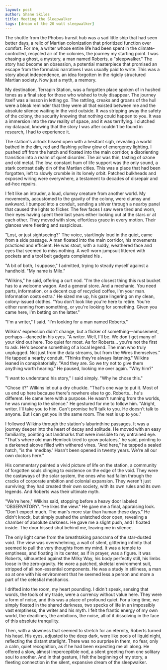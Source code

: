 ```yaml
---
layout: post
author: Shane Skiles
title: Meeting the Sleepwalker
tags: [dream of the 20 watt sleepwalker]
---
```

The shuttle from the Phobos transit hub was a sad little ship that had seen better days, a relic of Martian colonization that prioritized function over comfort. For me, a writer whose entire life had been spent in the climate-controlled, recycled air of the colonies, the journey my starting point. I was chasing a ghost, a mystery, a man named Roberts, a "sleepwalker." The story had become an obsession, a potential masterpiece that promised an escape from the formulaic narratives I was usually paid to write. This was a story about independence, an idea forgotten in the rigidly structured Martian society. Now just a myth, a memory.

My destination, Terrapin Station, was a forgotten place spoken of in hushed tones as a final stop for those who wished to truly disappear. The journey itself was a lesson in letting go. The rattling, creaks and groans of the hull were a bleak reminder that they were all that existed between me and the absolute silence waiting in the void outside. It was stripping away the safety of the colony, the security knowing that nothing could happen to you. It was a immersion into the raw reality of space, and it was terrifying. I clutched my datapad, knowing that the story I was after couldn't be found in research, I had to experience it.

The station's airlock hissed open with a hesitant sigh, revealing a world bathed in the dim, red and flashing yellow glow of emergency lighting. I pushed off from the hatch and floated into the main corridor, a disorienting transition into a realm of quiet disorder. The air was thin, tasting of ozone and old metal. The low, constant hum of life support was the only sound, a stark contrast daily din of the Martian cities. This was a place that had been forgotten, left to slowly crumble in its lonely orbit. Patched bulkheads and exposed wiring were everywhere, a testament to decades of disrepair and ad-hoc repairs.

I felt like an intruder, a loud, clumsy creature from another world. My movements, accustomed to the gravity of the colony, were clumsy and awkward. I bumped into a conduit, sending a shiver through a nearby panel that caused the lights to flicker. The few faces I saw were tired and worn, their eyes having spent their last years either looking out at the stars or at each other. They moved with slow, effortless grace in every motion. Their glances were fleeting and suspicious.

"Lost, or just sightseeing?" The voice, startlingly loud in the quiet, came from a side passage. A man floated into the main corridor, his movements practiced and efficient. He was stout, with a ruddy, weathered face and eyes that seemed to miss nothing. A well-worn jumpsuit littered with pockets and a tool belt gadgets completed his .

"A bit of both, I suppose," I admitted, trying to steady myself against a handhold. "My name is Milo."

"Wilkins," he said, offering a curt nod. "I'm the closest thing this rust bucket has to a welcome wagon. And a general store. And a mechanic. You need parts, information, or a decent cup of recycled coffee, I'm your man. Information costs extra." He sized me up, his gaze lingering on my clean, colony-issued clothes. "You don't look like you're here to retire. You're either running from something, or you're looking for something. Given you came here, I'm betting on the latter."

"I'm a writer," I said. "I'm looking for a man named Roberts."

Wilkins' expression didn't change, but a flicker of something—amusement, perhaps—danced in his eyes. "A writer. Well, I'll be. We don't get many of your kind out here. Too quiet for most. As for Roberts... you're not the first to ask. He's become something of a local legend. The man who truly unplugged. Not just from the data streams, but from the Wires themselves." He tapped a nearby conduit. "Thinks they're always listening." Wilkins leaned in conspiratorially. "And they are. So we try not to give them anything worth hearing." He paused, looking me over again. "Why him?"

"I want to understand his story," I said simply. "Why he chose this."

"Chose it?" Wilkins let out a dry chuckle. "That's one way to put it. Most of us end up here because there's nowhere else to go. Roberts... he's different. He came here with a purpose. He wasn't running from the worlds, he was running *to* the silence." He gestured for me to follow him. "Alright, writer. I'll take you to him. Can't promise he'll talk to you. He doesn't talk to anyone. But I can get you in the same room. The rest is up to you."

I followed Wilkins through the station's labyrinthine passages. It was a journey deeper into the heart of decay and solitude. He moved with an easy familiarity, pointing out landmarks that were invisible to my untrained eye. "That's where old man Hemlock tried to grow potatoes," he said, pointing to a darkened alcove filled with withered vines. "And here," he tapped a sealed hatch, "is the 'medbay.' Hasn't been opened in twenty years. We're all our own doctors here."

His commentary painted a vivid picture of life on the station, a community of forgotten souls clinging to existence on the edge of the void. They were the castaways of the solar system, the ones who had fallen through the cracks of corporate ambition and colonial expansion. They weren't just surviving; they had created their own society, with its own rules and its own legends. And Roberts was their ultimate myth.

"We're here," Wilkins said, stopping before a heavy door labeled 'OBSERVATORY'. "He likes the view." He gave me a final, appraising look. "Don't expect much. The man's more star than human these days." He didn't knock, but simply pushed the unlatched door open, revealing a chamber of absolute darkness. He gave me a slight push, and I floated inside. The door hissed shut behind me, leaving me in silence.

The only light came from the breathtaking panorama of the star-dusted void. The view was overwhelming, a wall of silent, glittering infinity that seemed to pull the very thoughts from my mind. It was a temple to emptiness, and floating in its center, as if in prayer, was a figure. It was Roberts, silhouetted against the Milky Way, his body perfectly still, his limbs loose in the zero-gravity. He wore a patched, skeletal environment suit, stripped of all non-essential components. He was a study in stillness, a man so at one with his environment that he seemed less a person and more a part of the celestial mechanics.

I drifted into the room, my heart pounding. I didn't speak, sensing that words, the tools of my trade, were a currency without value here. They were a form of noise, and this was a place of profound quiet. For a long time, we simply floated in the shared darkness, two specks of life in an impossibly vast emptiness, the writer and his myth. I felt the frantic energy of my own world, the deadlines, the ambitions, the noise, all of it dissolving in the face of this absolute tranquility.

Then, with a slowness that seemed to stretch for an eternity, Roberts turned his head. His eyes, adjusted to the deep dark, were like pools of liquid night, reflecting the distant starlight. There was no surprise in them, no fear, only a calm, quiet recognition, as if he had been expecting me all along. He offered a slow, almost imperceptible nod, a silent greeting from one solitary soul to another. And in that gesture, I felt the beginning of my story, a fleeting connection in the silent, expansive dream of the sleepwalker.
